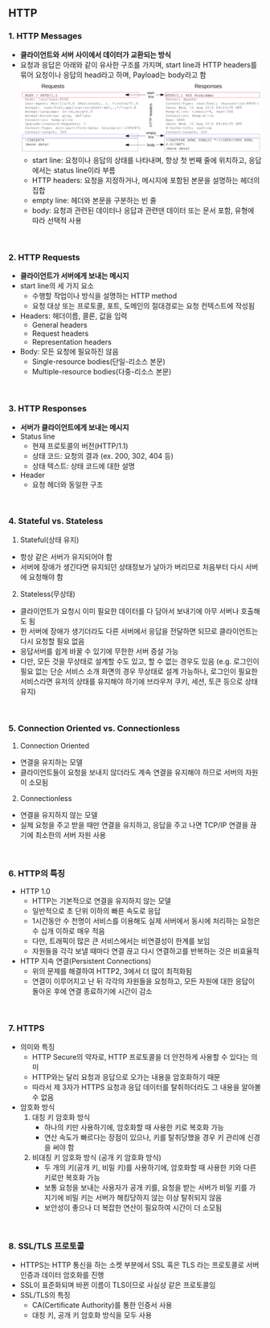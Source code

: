 ## **HTTP** ##
### 1. HTTP Messages
  - **클라이언트와 서버 사이에서 데이터가 교환되는 방식**
  - 요청과 응답은 아래와 같이 유사한 구조를 가지며, start line과 HTTP headers를 묶어 요청이나 응답의 head라고 하며, Payload는 body라고 함
  ![http_message](../Images/http_message.png)
    - start line: 요청이나 응답의 상태를 나타내며, 항상 첫 번째 줄에 위치하고, 응답에서는 status line이라 부름
    - HTTP headers: 요청을 지정하거나, 메시지에 포함된 본문을 설명하는 헤더의 집합
    - empty line: 헤더와 본문을 구분하는 빈 줄
    - body: 요청과 관련된 데이터나 응답과 관련덴 데이터 또는 문서 포함, 유형에 따라 선택적 사용

<br/>

### 2. HTTP Requests
  - **클라이언트가 서버에게 보내는 메시지**
  - start line의 세 가지 요소
    - 수행할 작업이나 방식을 설명하는 HTTP method
    - 요청 대상 또는 프로토콜, 포트, 도메인의 절대경로는 요청 컨텍스트에 작성됨
  - Headers: 헤더이름, 콜론, 값을 입력 
    - General headers
    - Request headers
    - Representation headers
  - Body: 모든 요청에 필요하진 않음
    - Single-resource bodies(단일-리소스 본문)
    - Multiple-resource bodies(다중-리소스 본문)

<br/>

### 3. HTTP Responses
  - **서버가 클라이언트에게 보내는 메시지**
  - Status line
    - 현재 프로토콜의 버전(HTTP/1.1)
    - 상태 코드: 요청의 결과 (ex. 200, 302, 404 등)
    - 상태 텍스트: 상태 코드에 대한 설명
  - Header
    - 요청 헤더와 동일한 구조

<br/>

### 4. Stateful vs. Stateless
1. Stateful(상태 유지)
  - 항상 같은 서버가 유지되어야 함
  - 서버에 장애가 생긴다면 유지되던 상태정보가 날아가 버리므로 처음부터 다시 서버에 요청해야 함
2. Stateless(무상태)
  - 클라이언트가 요청시 이미 필요한 데이터를 다 담아서 보내기에 아무 서버나 호출해도 됨
  - 한 서버에 장애가 생기더라도 다른 서버에서 응답을 전달하면 되므로 클라이언트는 다시 요청할 필요 없음
  - 응답서버를 쉽게 바꿀 수 있기에 무한한 서버 증설 가능
  - 다만, 모든 것을 무상태로 설계할 수도 있고, 할 수 없는 경우도 있음 (e.g. 로그인이 필요 없는 단순 서비스 소개 화면의 경우 무상태로 설계 가능하나, 로그인이 필요한 서비스라면 유저의 상태를 유지해야 하기에 브라우저 쿠키, 세션, 토큰 등으로 상태 유지)

<br/>

### 5. Connection Oriented vs. Connectionless
1. Connection Oriented
  - 연결을 유지하는 모델
  - 클라이언트들이 요청을 보내지 않더라도 계속 연결을 유지해야 하므로 서버의 자원이 소모됨
2. Connectionless
  - 연결을 유지하지 않는 모델
  - 실제 요청을 주고 받을 때만 연결을 유지하고, 응답을 주고 나면 TCP/IP 연결을 끊기에 최소한의 서버 자원 사용

<br/>

### 6. HTTP의 특징
- HTTP 1.0
  - HTTP는 기본적으로 연결을 유지하지 않는 모델
  - 일반적으로 초 단위 이하의 빠른 속도로 응답
  - 1시간동안 수 천명이 서비스를 이용해도 실제 서버에서 동시에 처리하는 요청은 수 십개 이하로 매우 적음
  - 다만, 트래픽이 많은 큰 서비스에서는 비연결성이 한계를 보임
  - 자원들을 각각 보낼 때마다 연결 끊고 다시 연결하고를 반복하는 것은 비효율적
- HTTP 지속 연결(Persistent Connections)
  - 위의 문제를 해결하여 HTTP2, 3에서 더 많이 최적화됨
  - 연결이 이루어지고 난 뒤 각각의 자원들을 요청하고, 모든 자원에 대한 응답이 돌아온 후에 연결 종료하기에 시간이 감소

<br/>

### 7. HTTPS
- 의미와 특징
  - HTTP Secure의 약자로, HTTP 프로토콜을 더 안전하게 사용할 수 있다는 의미
  - HTTP와는 달리 요청과 응답으로 오가는 내용을 암호화하기 때문
  - 따라서 제 3자가 HTTPS 요청과 응답 데이터를 탈취하더라도 그 내용을 알아볼 수 없음
- 암호화 방식
  1. 대칭 키 암호화 방식
     - 하나의 키만 사용하기에, 암호화할 때 사용한 키로 복호화 가능
     - 연산 속도가 빠르다는 장점이 있으나, 키를 탈취당했을 경우 키 관리에 신경을 써야 함
  2. 비대칭 키 암호화 방식 (공개 키 암호화 방식)
     - 두 개의 키(공개 키, 비밀 키)를 사용하기에, 암호화할 때 사용한 키와 다른 키로만 복호화 가능
     - 보통 요청을 보내는 사용자가 공개 키를, 요청을 받는 서버가 비밀 키를 가지기에 비밀 키는 서버가 해킹당하지 않는 이상 탈취되지 않음
     - 보안성이 좋으나 더 복잡한 연산이 필요하여 시간이 더 소모됨

<br/>

### 8. SSL/TLS 프로토콜
- HTTPS는 HTTP 통신을 하는 소켓 부분에서 SSL 혹은 TLS 라는 프로토콜로 서버 인증과 데이터 암호화를 진행
- SSL이 표준화되며 바뀐 이름이 TLS이므로 사실상 같은 프로토콜임
- SSL/TLS의 특징
  - CA(Certificate Authority)를 통한 인증서 사용
  - 대칭 키, 공개 키 암호화 방식을 모두 사용